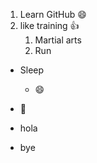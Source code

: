 1. Learn GitHub :smile:
2. like training :+1:
   1. Martial arts
   2. Run
 
 
* Sleep
  * :smile: 
  
* :palm_tree:
* hola

- bye
